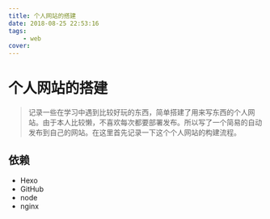 ```yaml
---
title: 个人网站的搭建
date: 2018-08-25 22:53:16
tags:
	- web
cover:
---
```


# 个人网站的搭建

> 记录一些在学习中遇到比较好玩的东西，简单搭建了用来写东西的个人网站。由于本人比较懒，不喜欢每次都要部署发布。所以写了一个简易的自动发布到自己的网站。在这里首先记录一下这个个人网站的构建流程。

## 依赖

* Hexo
* GitHub
* node
* nginx


